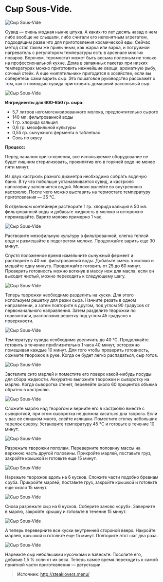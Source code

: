 # Сыр Sous-Vide.

![Сыр Sous-Vide](/images/Kulinar/Sousvide/cheese_suvid_00.jpg 'Сыр Sous-Vide')

Сувид — очень модная нынче штука. А каких-то лет десять назад о нем либо вообще не слышали, либо считали его непонятным агрегатом, подходящим разве что для приготовления космической еды. Сейчас метод стал таким же привычным, как жарка или варка, и погружной нагреватель с регулятором температуры есть в арсенале многих поваров. Впрочем, теромостат может быть весьма полезным не только на профессиональной кухне. Дома в запаянных пакетах при низких температурах можно приготовить нежнейшие овощи, ароматную рыбу, сочный стейк. А еще «кипятильник» пригодится в хозяйстве, если вы соберетесь сами варить сыр. Это пошаговое руководство расскажет о том, как с помощью сувида приготовить домашний рассольный сыр.

![Сыр Sous-Vide](/images/Kulinar/Sousvide/cheese_suvid_01.jpg 'Сыр Sous-Vide')

**Ингредиенты для 600-650 гр. сыра:**

- 5,7 литров негомогенизированного молока, предпочтительно сырого
- 140 мл. фильтрованной воды
- 1 гр. хлорида кальция
- 0,6 гр. мезофильной культуры
- 0,55 гр. сычужного фермента в таблетках
- Соль по вкусу

**Процесс:**

Перед началом приготовления, все используемое оборудование не будет лишним стерилизовать, прокипятив его в горячей воде не менее пяти минут. 

Из двух кастрюль разного диаметра необходимо собрать водяную баню. В ту что побольше устанавливается сувид, и кастрюля наполовину заполняется водой. Молоко вылейте во внутреннюю кастрюлю. После чего можно выставить на термостате температуру приготовления — 35 °C.

В отдельном контейнере растворите 1 гр. хлорида кальция в 50 мл. фильтрованной воды и добавьте жидкость в молоко и осторожно перемешайте. Варите молоко примерно 1 час.

![Сыр Sous-Vide](/images/Kulinar/Sousvide/cheese_suvid_02.jpg 'Сыр Sous-Vide')

Растворите мезофильную культуру в фильтрованной, слегка теплой воде и размешайте в подогретом молоке. Продолжайте варить еще 30 минут.

Спустя положенное время измельчите сычужный фермент и растворите в 40 мл. фильтрованной воды. Добавьте смесь в молоко и мешайте одну минуту. Продолжайте готовить от 25 до 60 минут. Проверить готовность можно воткнув в массу нож для масла, если он выходит чистый, можно переходить к следующему шагу.

![Сыр Sous-Vide](/images/Kulinar/Sousvide/cheese_suvid_03.jpg 'Сыр Sous-Vide')

Теперь творожки необходимо разделить на куски. Для этого используем решетку для резки сыра. Начните резать в одном направлении, а затем повторите в другом, под углом 90 градусов от первоначального направления. Затем разделите творожки по горизонтали, расположив решетку под углом 45 градусов к поверхности.

![Сыр Sous-Vide](/images/Kulinar/Sousvide/cheese_suvid_04.jpg 'Сыр Sous-Vide')

Температуру сувида необходимо увеличить до 40 °C. Продолжайте готовить в течение приблизительно 1 часа 40 минут, осторожно помешивая каждые 10 минут. Для того чтобы проверить готовность, сожмите творожок в руке. Когда он будет легко распадаться, сыр готов.

![Сыр Sous-Vide](/images/Kulinar/Sousvide/cheese_suvid_05.jpg 'Сыр Sous-Vide')

Застелите сито марлей и поместите его поверх какой-нибудь посуды для сбора жидкости. Аккуратно выложите творожки и сыворотку на марлю. Когда сыворотка стечет, перелейте около 60 процентов объема обратно в кастрюлю.

![Сыр Sous-Vide](/images/Kulinar/Sousvide/cheese_suvid_06.jpg 'Сыр Sous-Vide')

Сложите марлю над творогом и верните его в кастрюлю вместе с сывороткой, при этом сыворотка не должна касаться дна творога. Если у вас ее слишком много, слейте излишки. Поместите стопку небольших тарелок сверху. Установите температуру 45 °C и готовьте в течение 10 минут.

![Сыр Sous-Vide](/images/Kulinar/Sousvide/cheese_suvid_07.jpg 'Сыр Sous-Vide')

Разрежьте творожки пополам. Переверните половину массы на верхнюю часть другой половины. Прикройте марлей, поставьте груз, закройте крышкой и готовьте еще 15 минут.

![Сыр Sous-Vide](/images/Kulinar/Sousvide/cheese_suvid_08.jpg 'Сыр Sous-Vide')

Нарежьте творожок вдоль на 6 кусков. Сложите части подобно бревнам сруба. Прикройте марлей, поставьте груз, закройте крышкой и готовьте еще около 15 минут.

![Сыр Sous-Vide](/images/Kulinar/Sousvide/cheese_suvid_09.jpg 'Сыр Sous-Vide')

Снова разрежьте сыр на 6 кусков. Соберите заново «сруб». Заверните в марлю, закройте крышку и готовьте в течение 15 минут.

![Сыр Sous-Vide](/images/Kulinar/Sousvide/cheese_suvid_10.jpg 'Сыр Sous-Vide')

А теперь переверните все куски внутренней стороной вверх. Накройте марлей, крышкой и готовьте еще 15 минут. Повторите этот шаг два раза.

![Сыр Sous-Vide](/images/Kulinar/Sousvide/cheese_suvid_11.jpg 'Сыр Sous-Vide')

Нарежьте сыр небольшими кусочками и взвесьте. Посолите его, добавив 1,5 % соли от их веса. Теперь самое время переходить к самой приятной части приготовления — дегустации.

> **Источник**: http://steaklovers.menu/
